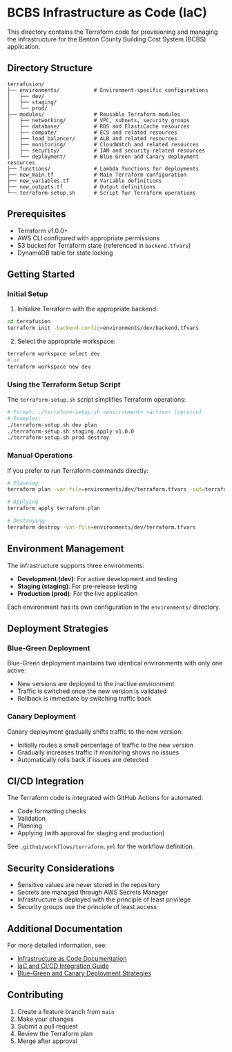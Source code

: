# BCBS Infrastructure as Code (IaC)

This directory contains the Terraform code for provisioning and managing the infrastructure for the Benton County Building Cost System (BCBS) application.

## Directory Structure

```
terrafusion/
├── environments/           # Environment-specific configurations
│   ├── dev/
│   ├── staging/
│   └── prod/
├── modules/                # Reusable Terraform modules
│   ├── networking/         # VPC, subnets, security groups
│   ├── database/           # RDS and ElastiCache resources
│   ├── compute/            # ECS and related resources
│   ├── load_balancer/      # ALB and related resources
│   ├── monitoring/         # CloudWatch and related resources
│   ├── security/           # IAM and security-related resources
│   └── deployment/         # Blue-Green and Canary deployment resources
├── functions/              # Lambda functions for deployments
├── new_main.tf             # Main Terraform configuration
├── new_variables.tf        # Variable definitions
├── new_outputs.tf          # Output definitions
└── terraform-setup.sh      # Script for Terraform operations
```

## Prerequisites

- Terraform v1.0.0+
- AWS CLI configured with appropriate permissions
- S3 bucket for Terraform state (referenced in `backend.tfvars`)
- DynamoDB table for state locking

## Getting Started

### Initial Setup

1. Initialize Terraform with the appropriate backend:

```bash
cd terrafusion
terraform init -backend-config=environments/dev/backend.tfvars
```

2. Select the appropriate workspace:

```bash
terraform workspace select dev
# or
terraform workspace new dev
```

### Using the Terraform Setup Script

The `terraform-setup.sh` script simplifies Terraform operations:

```bash
# Format: ./terraform-setup.sh <environment> <action> [version]
# Examples:
./terraform-setup.sh dev plan
./terraform-setup.sh staging apply v1.0.0
./terraform-setup.sh prod destroy
```

### Manual Operations

If you prefer to run Terraform commands directly:

```bash
# Planning
terraform plan -var-file=environments/dev/terraform.tfvars -out=terraform.plan

# Applying
terraform apply terraform.plan

# Destroying
terraform destroy -var-file=environments/dev/terraform.tfvars
```

## Environment Management

The infrastructure supports three environments:

- **Development (dev)**: For active development and testing
- **Staging (staging)**: For pre-release testing
- **Production (prod)**: For the live application

Each environment has its own configuration in the `environments/` directory.

## Deployment Strategies

### Blue-Green Deployment

Blue-Green deployment maintains two identical environments with only one active:

- New versions are deployed to the inactive environment
- Traffic is switched once the new version is validated
- Rollback is immediate by switching traffic back

### Canary Deployment

Canary deployment gradually shifts traffic to the new version:

- Initially routes a small percentage of traffic to the new version
- Gradually increases traffic if monitoring shows no issues
- Automatically rolls back if issues are detected

## CI/CD Integration

The Terraform code is integrated with GitHub Actions for automated:

- Code formatting checks
- Validation
- Planning
- Applying (with approval for staging and production)

See `.github/workflows/terraform.yml` for the workflow definition.

## Security Considerations

- Sensitive values are never stored in the repository
- Secrets are managed through AWS Secrets Manager
- Infrastructure is deployed with the principle of least privilege
- Security groups use the principle of least access

## Additional Documentation

For more detailed information, see:

- [Infrastructure as Code Documentation](../docs/infrastructure_as_code.md)
- [IaC and CI/CD Integration Guide](../docs/iac_cicd_integration.md)
- [Blue-Green and Canary Deployment Strategies](../docs/blue_green_canary_deployments.md)

## Contributing

1. Create a feature branch from `main`
2. Make your changes
3. Submit a pull request
4. Review the Terraform plan
5. Merge after approval